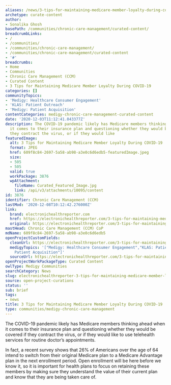 ```yaml
---
aliases: /news/3-tips-for-maintaining-medicare-member-loyalty-during-covid-19
archetype: curate-content
author:
- Sonalika Ghosh
basePath: /communities/chronic-care-management/curated-content/
breadcrumbLinks:
- /
- /communities/
- /communities/chronic-care-management/
- /communities/chronic-care-management/curated-content
- '#'
breadcrumbs:
- Home
- Communities
- Chronic Care Management (CCM)
- Curated Content
- 3 Tips for Maintaining Medicare Member Loyalty During COVID-19
categories: []
communityTopics:
- 'Medigy: Healthcare Consumer Engagement'
- 'KLAS: Patient Outreach'
- 'Medigy: Patient Acquisition'
contentCategories: medigy-chronic-care-management-curated-content
date: '2020-12-03T11:12:41.043377Z'
description: The COVID-19 pandemic likely has Medicare members thinking ahead when
  it comes to their insurance plan and questioning whether they would be covered if
  they contract the virus, or if they would like
featuredImage:
  alt: 3 Tips for Maintaining Medicare Member Loyalty During COVID-19
  format: JPEG
  href: 609f8c84-2697-5a58-ab98-a3e0c6d6edb5-featuredImage.jpeg
  size:
  - 505
  - 505
  valid: true
  workPackage: 3876
  wpAttachment:
    fileName: Curated_Featured_Image.jpg
    link: /api/v3/attachments/10095/content
id: 3876
identifier: Chronic Care Management (CCM)
lastMod: '2020-12-08T10:12:42.276000Z'
link:
  brand: electronichealthreporter.com
  href: https://electronichealthreporter.com/3-tips-for-maintaining-medicare-member-loyalty-during-covid-19/
  original: https://electronichealthreporter.com/3-tips-for-maintaining-medicare-member-loyalty-during-covid-19/
mastHead: Chronic Care Management (CCM) CoP
mdName: 609f8c84-2697-5a58-ab98-a3e0c6d6edb5
openProjectCustomFields:
  cleanUrl: https://electronichealthreporter.com/3-tips-for-maintaining-medicare-member-loyalty-during-covid-19/
  medigyTopics: '["Medigy: Healthcare Consumer Engagement","KLAS: Patient Outreach","Medigy:
    Patient Acquisition"]'
  sourceUrl: https://electronichealthreporter.com/3-tips-for-maintaining-medicare-member-loyalty-during-covid-19/
openProjectWorkPackageType: Curated Content
owlType: Medigy Communities
searchCategory: News
slug: electronichealthreporter-3-tips-for-maintaining-medicare-member-loyalty-during-covid-19
source: open-project-curations
status: ''
sub: brief
tags:
- news
title: 3 Tips for Maintaining Medicare Member Loyalty During COVID-19
type: communities/medigy-chronic-care-management
---
```


<p>The COVID-19 pandemic likely has Medicare members thinking ahead when it comes to their insurance plan and questioning whether they would be covered if they contract the virus, or if they would like to use telehealth services for routine doctor’s appointments.</p><p>In fact, a recent&nbsp;survey&nbsp;shows that 26% of Americans over the age of 64 intend to switch from their original Medicare plan to a Medicare Advantage plan in the next enrollment period. Open enrollment will be here before we know it, so it is important for health plans to focus on retaining these members by making sure they understand the value of their current plan and know that they are being taken care of.</p>